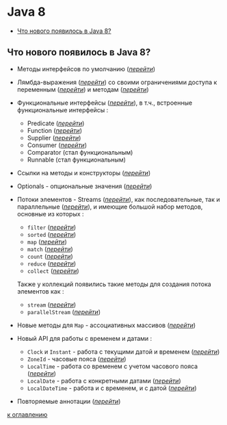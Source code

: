 # Java 8
+ [Что нового появилось в Java 8?](#Что-нового-появилось-в-Java-8)


## Что нового появилось в Java 8?
+ Методы интерфейсов по умолчанию ([_перейти_](#Методы-интерфейсов-по-умолчанию))
+ Лямбда-выражения ([_перейти_](#Лямбда-выражения)) со своими ограничениями доступа к переменным ([_перейти_](#Ограничения-доступа-к-переменным-из-лямбд)) и методам ([_перейти_](#Ограничения-доступа-к-методам-из-лямбд)) 
+ Функциональные интерфейсы ([_перейти_](#Функциональные-интерфейсы)), в т.ч., встроенные функциональные интерфейсы :
    + Predicate ([_перейти_](#Predicate))
    + Function ([_перейти_](#Function))
    + Supplier ([_перейти_](#Supplier))
    + Consumer ([_перейти_](#Consumer))
    + Comparator (стал функциональным)
    + Runnable (стал функциональным)
+ Ссылки на методы и конструкторы ([_перейти_](#Ссылки-на-методы-и-конструкторы))
+ Optionals - опциональные значения ([_перейти_](#Optional))
+ Потоки элементов - Streams ([_перейти_](#Streams)), как последовательные, так и параллельные ([_перейти_](#Parallel-Streams)), и имеющие большой набор методов, основные из которых :
    + `filter` ([_перейти_](#Filter))
    + `sorted` ([_перейти_](#Sorted))
    + `map` ([_перейти_](#Map))
    + `match` ([_перейти_](#Match))
    + `count` ([_перейти_](#Count))
    + `reduce` ([_перейти_](#Reduce))
    + `collect` ([_перейти_](#Collect))

    Также у коллекций появились такие методы для создания потока элементов как :
    + `stream` ([_перейти_](#Метод-Collection-stream))
    + `parallelStream` ([_перейти_](#Метод-Collection-parallelStream))
+ Новые методы для `Map` - ассоциативных массивов ([_перейти_](#Новые-методы-Map))
+ Новый API для работы с временем и датами :
    + `Clock` и `Instant` - работа с текущими датой и временем ([_перейти_](#Сlock-и-Instant))
    + `ZoneId` - часовые пояса ([_перейти_](#ZoneId))
    + `LocalTime` - работа со временем с учетом часового пояса ([_перейти_](#LocalTime))
    + `LocalDate` - работа с конкретными датами ([_перейти_](#LocalDate))
    + `LocalDateTime` - работа и с временем, и с датой ([_перейти_](#LocalDateTime))
+ Повторяемые аннотации ([_перейти_](#Повторяемые-аннотации))

[к оглавлению](#Java-8)
